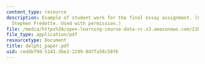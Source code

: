 ```yaml
---
content_type: resource
description: Example of student work for the final essay assignment. (Courtesy of
  Stephen Fredette. Used with permission.)
file: /media/https%3A/open-learning-course-data-rc.s3.amazonaws.com/21h-301-the-ancient-world-greece-fall-2004/ced4bf9d51413be222998dffa58c58f6_delphi_paper.pdf
file_type: application/pdf
resourcetype: Document
title: delphi_paper.pdf
uid: ced4bf9d-5141-3be2-2299-8dffa58c58f6
---
```

